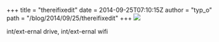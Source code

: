 +++
title = "thereifixedit"
date = 2014-09-25T07:10:15Z
author = "typ_o"
path = "/blog/2014/09/25/thereifixedit"
+++
[![](/media/ifixedit.serendipityThumb.jpg)](/media/ifixedit.jpg)

int/ext-ernal drive, int/ext-ernal wifi

